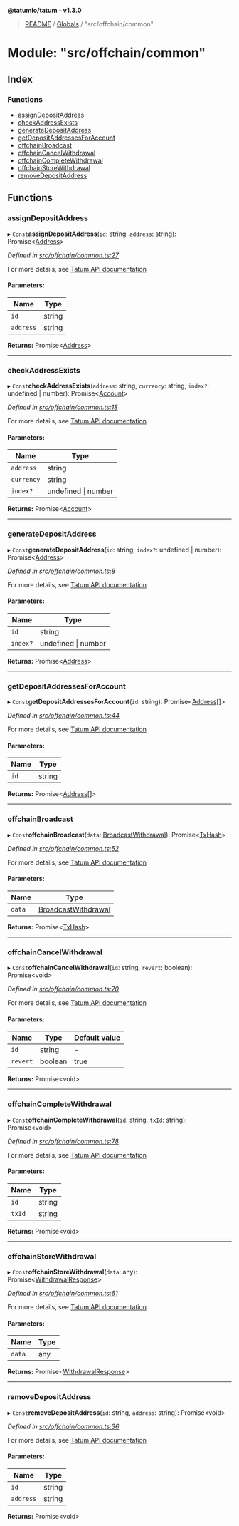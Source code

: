 **@tatumio/tatum - v1.3.0**

> [README](../README.md) / [Globals](../globals.md) / "src/offchain/common"

# Module: "src/offchain/common"

## Index

### Functions

* [assignDepositAddress](_src_offchain_common_.md#assigndepositaddress)
* [checkAddressExists](_src_offchain_common_.md#checkaddressexists)
* [generateDepositAddress](_src_offchain_common_.md#generatedepositaddress)
* [getDepositAddressesForAccount](_src_offchain_common_.md#getdepositaddressesforaccount)
* [offchainBroadcast](_src_offchain_common_.md#offchainbroadcast)
* [offchainCancelWithdrawal](_src_offchain_common_.md#offchaincancelwithdrawal)
* [offchainCompleteWithdrawal](_src_offchain_common_.md#offchaincompletewithdrawal)
* [offchainStoreWithdrawal](_src_offchain_common_.md#offchainstorewithdrawal)
* [removeDepositAddress](_src_offchain_common_.md#removedepositaddress)

## Functions

### assignDepositAddress

▸ `Const`**assignDepositAddress**(`id`: string, `address`: string): Promise\<[Address](../interfaces/_src_model_response_offchain_address_.address.md)>

*Defined in [src/offchain/common.ts:27](https://github.com/tatumio/tatum-js/blob/31bb1b4/src/offchain/common.ts#L27)*

For more details, see <a href="https://tatum.io/apidoc.html#operation/assignAddress" target="_blank">Tatum API documentation</a>

#### Parameters:

Name | Type |
------ | ------ |
`id` | string |
`address` | string |

**Returns:** Promise\<[Address](../interfaces/_src_model_response_offchain_address_.address.md)>

___

### checkAddressExists

▸ `Const`**checkAddressExists**(`address`: string, `currency`: string, `index?`: undefined \| number): Promise\<[Account](../interfaces/_src_model_response_ledger_account_.account.md)>

*Defined in [src/offchain/common.ts:18](https://github.com/tatumio/tatum-js/blob/31bb1b4/src/offchain/common.ts#L18)*

For more details, see <a href="https://tatum.io/apidoc.html#operation/addressExists" target="_blank">Tatum API documentation</a>

#### Parameters:

Name | Type |
------ | ------ |
`address` | string |
`currency` | string |
`index?` | undefined \| number |

**Returns:** Promise\<[Account](../interfaces/_src_model_response_ledger_account_.account.md)>

___

### generateDepositAddress

▸ `Const`**generateDepositAddress**(`id`: string, `index?`: undefined \| number): Promise\<[Address](../interfaces/_src_model_response_offchain_address_.address.md)>

*Defined in [src/offchain/common.ts:8](https://github.com/tatumio/tatum-js/blob/31bb1b4/src/offchain/common.ts#L8)*

For more details, see <a href="https://tatum.io/apidoc.html#operation/generateDepositAddress" target="_blank">Tatum API documentation</a>

#### Parameters:

Name | Type |
------ | ------ |
`id` | string |
`index?` | undefined \| number |

**Returns:** Promise\<[Address](../interfaces/_src_model_response_offchain_address_.address.md)>

___

### getDepositAddressesForAccount

▸ `Const`**getDepositAddressesForAccount**(`id`: string): Promise\<[Address](../interfaces/_src_model_response_offchain_address_.address.md)[]>

*Defined in [src/offchain/common.ts:44](https://github.com/tatumio/tatum-js/blob/31bb1b4/src/offchain/common.ts#L44)*

For more details, see <a href="https://tatum.io/apidoc.html#operation/getAllDepositAddresses" target="_blank">Tatum API documentation</a>

#### Parameters:

Name | Type |
------ | ------ |
`id` | string |

**Returns:** Promise\<[Address](../interfaces/_src_model_response_offchain_address_.address.md)[]>

___

### offchainBroadcast

▸ `Const`**offchainBroadcast**(`data`: [BroadcastWithdrawal](../interfaces/_src_model_request_broadcastwithdrawal_.broadcastwithdrawal.md)): Promise\<[TxHash](../interfaces/_src_model_response_common_txhash_.txhash.md)>

*Defined in [src/offchain/common.ts:52](https://github.com/tatumio/tatum-js/blob/31bb1b4/src/offchain/common.ts#L52)*

For more details, see <a href="https://tatum.io/apidoc.html#operation/broadcastBlockchainTransaction" target="_blank">Tatum API documentation</a>

#### Parameters:

Name | Type |
------ | ------ |
`data` | [BroadcastWithdrawal](../interfaces/_src_model_request_broadcastwithdrawal_.broadcastwithdrawal.md) |

**Returns:** Promise\<[TxHash](../interfaces/_src_model_response_common_txhash_.txhash.md)>

___

### offchainCancelWithdrawal

▸ `Const`**offchainCancelWithdrawal**(`id`: string, `revert`: boolean): Promise\<void>

*Defined in [src/offchain/common.ts:70](https://github.com/tatumio/tatum-js/blob/31bb1b4/src/offchain/common.ts#L70)*

For more details, see <a href="https://tatum.io/apidoc.html#operation/cancelInProgressWithdrawal" target="_blank">Tatum API documentation</a>

#### Parameters:

Name | Type | Default value |
------ | ------ | ------ |
`id` | string | - |
`revert` | boolean | true |

**Returns:** Promise\<void>

___

### offchainCompleteWithdrawal

▸ `Const`**offchainCompleteWithdrawal**(`id`: string, `txId`: string): Promise\<void>

*Defined in [src/offchain/common.ts:78](https://github.com/tatumio/tatum-js/blob/31bb1b4/src/offchain/common.ts#L78)*

For more details, see <a href="https://tatum.io/apidoc.html#operation/completeWithdrawal" target="_blank">Tatum API documentation</a>

#### Parameters:

Name | Type |
------ | ------ |
`id` | string |
`txId` | string |

**Returns:** Promise\<void>

___

### offchainStoreWithdrawal

▸ `Const`**offchainStoreWithdrawal**(`data`: any): Promise\<[WithdrawalResponse](../interfaces/_src_model_response_offchain_withdrawalresponse_.withdrawalresponse.md)>

*Defined in [src/offchain/common.ts:61](https://github.com/tatumio/tatum-js/blob/31bb1b4/src/offchain/common.ts#L61)*

For more details, see <a href="https://tatum.io/apidoc.html#operation/storeWithdrawal" target="_blank">Tatum API documentation</a>

#### Parameters:

Name | Type |
------ | ------ |
`data` | any |

**Returns:** Promise\<[WithdrawalResponse](../interfaces/_src_model_response_offchain_withdrawalresponse_.withdrawalresponse.md)>

___

### removeDepositAddress

▸ `Const`**removeDepositAddress**(`id`: string, `address`: string): Promise\<void>

*Defined in [src/offchain/common.ts:36](https://github.com/tatumio/tatum-js/blob/31bb1b4/src/offchain/common.ts#L36)*

For more details, see <a href="https://tatum.io/apidoc.html#operation/assignAddress" target="_blank">Tatum API documentation</a>

#### Parameters:

Name | Type |
------ | ------ |
`id` | string |
`address` | string |

**Returns:** Promise\<void>
